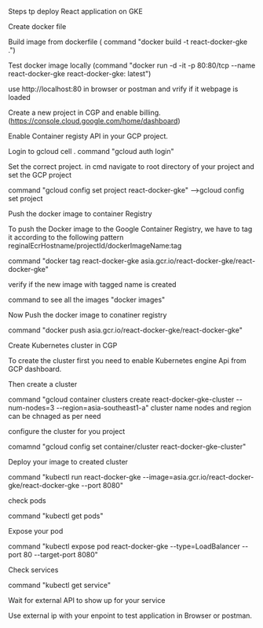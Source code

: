 Steps tp deploy React application on GKE


Create docker file

Build image from dockerfile ( command "docker build -t react-docker-gke .")

Test docker image locally (command "docker run -d -it  -p 80:80/tcp --name react-docker-gke react-docker-gke:
latest")

use http://localhost:80 in browser or postman and vrify if it webpage is loaded

Create a new project in CGP and enable billing. (https://console.cloud.google.com/home/dashboard)

Enable Container registy API in your GCP project.

Login to gcloud cell . command "gcloud auth login"

Set the correct project. in cmd navigate to root directory of your project and set the GCP project

command "gcloud config set project react-docker-gke" -->gcloud config set project

Push the docker image to container Registry

To push the Docker image to the Google Container Registry, we have to tag it according to the following pattern reginalEcrHostname/projectId/dockerImageName:tag

command "docker tag react-docker-gke asia.gcr.io/react-docker-gke/react-docker-gke"

verify if the new image with tagged name is created

command to see all the images "docker images"

Now Push the docker image to conatiner registry

command "docker push asia.gcr.io/react-docker-gke/react-docker-gke"

Create Kubernetes cluster in CGP

To create the cluster first you need to enable Kubernetes engine Api from GCP dashboard.

Then create a cluster

command "gcloud container clusters create react-docker-gke-cluster --num-nodes=3 --region=asia-southeast1-a" cluster name nodes and region can be chnaged as per need

configure the cluster for you project

comamnd "gcloud config set container/cluster react-docker-gke-cluster"

Deploy your image to created cluster

command "kubectl run react-docker-gke --image=asia.gcr.io/react-docker-gke/react-docker-gke --port 8080"

check pods

command "kubectl get pods"

Expose your pod

command "kubectl expose pod react-docker-gke --type=LoadBalancer --port 80 --target-port 8080"

Check services

command "kubectl get service"

Wait for external API to show up for your service

Use external ip with your enpoint to test application in Browser or postman.